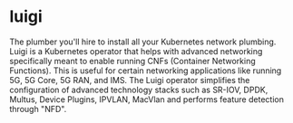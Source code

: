 # luigi
The plumber you'll hire to install all your Kubernetes network plumbing.  Luigi is a Kubernetes operator that helps with advanced networking specifically meant to enable running CNFs (Container Networking Functions). This is useful for certain networking applications like running 5G, 5G Core, 5G RAN, and IMS.  The Luigi operator simplifies the configuration of advanced technology stacks such as SR-IOV, DPDK, Multus, Device Plugins, IPVLAN, MacVlan and performs feature detection through "NFD".
